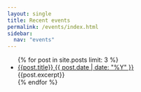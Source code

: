 ```yaml
---
layout: single
title: Recent events
permalink: /events/index.html
sidebar: 
  nav: "events"
---
```

<ul>
{% for post in site.posts limit: 3 %}
  <li><a class="btn btn--inverse" href="{{site.url}}{{site.baseurl}}{{post.url}}">  {{post.title}} {{ post.date | date: "%Y" }}   </a>
  <div class="small"> {{post.excerpt}}
  </div></li>
{% endfor %}
</ul>
